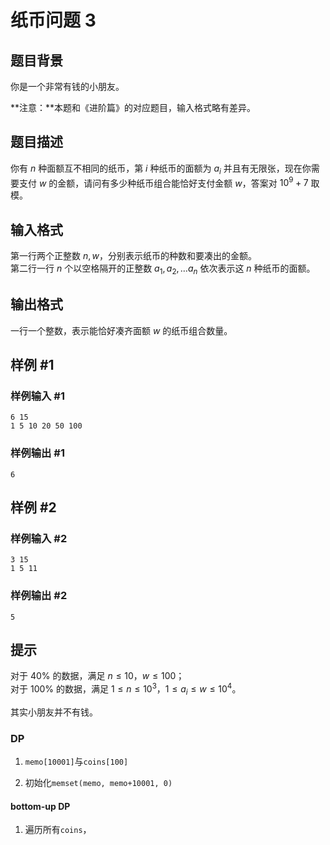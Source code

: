 # 纸币问题 3

## 题目背景

你是一个非常有钱的小朋友。

**注意：**本题和《进阶篇》的对应题目，输入格式略有差异。

## 题目描述

你有 $n$ 种面额互不相同的纸币，第 $i$ 种纸币的面额为 $a_i$ 并且有无限张，现在你需要支付 $w$ 的金额，请问有多少种纸币组合能恰好支付金额 $w$，答案对 $10^9+7$ 取模。

## 输入格式

第一行两个正整数 $n,w$，分别表示纸币的种数和要凑出的金额。  
第二行一行 $n$ 个以空格隔开的正整数 $a_1, a_2, \dots a_n$ 依次表示这 $n$ 种纸币的面额。

## 输出格式

一行一个整数，表示能恰好凑齐面额 $w$ 的纸币组合数量。

## 样例 #1

### 样例输入 #1

```
6 15
1 5 10 20 50 100
```

### 样例输出 #1

```
6
```

## 样例 #2

### 样例输入 #2

```
3 15
1 5 11
```

### 样例输出 #2

```
5
```

## 提示

对于 $40\%$ 的数据，满足 $n\le 10$，$w\le 100$；  
对于 $100\%$ 的数据，满足 $1\le n\le 10^3$，$1\le a_i \le w\le 10^4$。  

其实小朋友并不有钱。



### DP

1. `memo[10001]`与`coins[100]`

2. 初始化`memset(memo, memo+10001, 0)`

#### bottom-up DP

1. 遍历所有`coins`，

